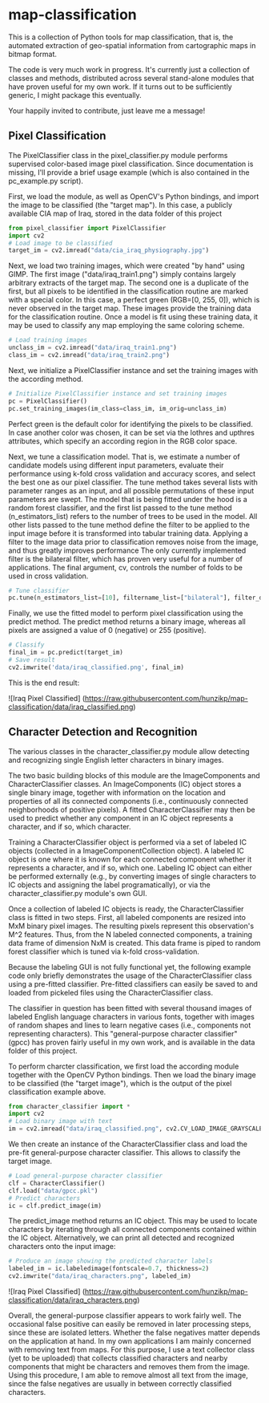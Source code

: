 # map-classification
This is a collection of Python tools for map classification, that is, the automated extraction of geo-spatial information from cartographic maps in bitmap format.

The code is very much work in progress. 
It's currently just a collection of classes and methods, distributed across several stand-alone modules that have proven useful for my own work.
If it turns out to be sufficiently generic, I might package this eventually.

Your happily invited to contribute, just leave me a message!


## Pixel Classification

The PixelClassifier class in the pixel_classifier.py module performs supervised color-based image pixel classification.
Since documentation is missing, I'll provide a brief usage example (which is also contained in the pc_example.py script).

First, we load the module, as well as OpenCV's Python bindings, and import the image to be classified (the "target map"). 
In this case, a publicly available CIA map of Iraq, stored in the data folder of this project

```python
from pixel_classifier import PixelClassifier
import cv2
# Load image to be classified
target_im = cv2.imread("data/cia_iraq_physiography.jpg")
```

Next, we load two training images, which were created "by hand" using GIMP. 
The first image ("data/iraq_train1.png") simply contains largely arbitrary extracts of the target map.
The second one is a duplicate of the first, but all pixels to be identified in the classification routine are marked with a special color.
In this case, a perfect green (RGB=[0, 255, 0]), which is never observed in the target map.
These images provide the training data for the classification routine. 
Once a model is fit using these training data, it may be used to classify any map employing the same coloring scheme.

```python
# Load training images
unclass_im = cv2.imread("data/iraq_train1.png")
class_im = cv2.imread("data/iraq_train2.png")
```

Next, we initialize a PixelClassifier instance and set the training images with the according method.

```python
# Initialize PixelClassifier instance and set training images
pc = PixelClassifier()
pc.set_training_images(im_class=class_im, im_orig=unclass_im)
```

Perfect green is the default color for identifying the pixels to be classified. 
In case another color was chosen, it can be set via the lothres and upthres attributes, which specify an according region in the RGB color space.

Next, we tune a classification model.
That is, we estimate a number of candidate models using different input parameters, evaluate their performance using k-fold cross validation and accuracy scores, and select the best one as our pixel classifier.
The tune method takes several lists with parameter ranges as an input, and all possible permutations of these input parameters are swept.
The model that is being fitted under the hood is a random forest classifier, and the first list passed to the tune method (n_estimators_list) refers to the number of trees to be used in the model.
All other lists passed to the tune method define the filter to be applied to the input image before it is transformed into tabular training data.
Applying a filter to the image data prior to classification removes noise from the image, and thus greatly improves performance
The only currently implemented filter is the bilateral filter, which has proven very useful for a number of applications.
The final argument, cv, controls the number of folds to be used in cross validation.

```python
# Tune classifier
pc.tune(n_estimators_list=[10], filtername_list=["bilateral"], filter_d_list=range(5,30,5), filter_sigmacolor_list=range(20,100,20), filter_sigmaspace_list=range(20,100,20), cv=5)
```

Finally, we use the fitted model to perform pixel classification using the predict method.
The predict method returns a binary image, whereas all pixels are assigned a value of 0 (negative) or 255 (positive).

```python
# Classify
final_im = pc.predict(target_im)
# Save result
cv2.imwrite('data/iraq_classified.png', final_im)
```

This is the end result:

![Iraq Pixel Classified]
(https://raw.githubusercontent.com/hunzikp/map-classification/data/iraq_classified.png)


## Character Detection and Recognition

The various classes in the character_classifier.py module allow detecting and recognizing single English letter characters in binary images.

The two basic building blocks of this module are the ImageComponents and CharacterClassifier classes.
An ImageComponents (IC) object stores a single binary image, together with information on the location and properties of all its connected components (i.e., continuously connected neighborhoods of positive pixels).
A fitted CharacterClassifier may then be used to predict whether any component in an IC object represents a character, and if so, which character.

Training a CharacterClassifier object is performed via a set of labeled IC objects (collected in a ImageComponentCollection object).
A labeled IC object is one where it is known for each connected component whether it represents a character, and if so, which one.
Labeling IC object can either be performed externally (e.g., by converting images of single characters to IC objects and assigning the label programatically),
or via the character_classifier.py module's own GUI.

Once a collection of labeled IC objects is ready, the CharacterClassifier class is fitted in two steps.
First, all labeled components are resized into MxM binary pixel images.
The resulting pixels represent this observation's M^2 features.
Thus, from the N labeled connected components, a training data frame of dimension NxM is created.
This data frame is piped to random forest classifier which is tuned via k-fold cross-validation.

Because the labeling GUI is not fully functional yet, the following example code only briefly demonstrates the usage of the CharacterClassifier class using a pre-fitted classifier.
Pre-fitted classifiers can easily be saved to and loaded from pickeled files using the CharacterClassifier class.

The classifier in question has been fitted with several thousand images of labeled English language characters in various fonts, together with images of random shapes and lines to learn negative cases (i.e., components not representing characters).
This "general-purpose character classifier" (gpcc) has proven fairly useful in my own work, and is available in the data folder of this project.

To perform charcter classification, we first load the according module together with the OpenCV Python bindings.
Then we load the binary image to be classified (the "target image"), which is the output of the pixel classification example above.

```python
from character_classifier import *
import cv2
# Load binary image with text
im = cv2.imread("data/iraq_classified.png", cv2.CV_LOAD_IMAGE_GRAYSCALE)
```

We then create an instance of the CharacterClassifier class and load the pre-fit general-purpose character classifier.
This allows to classify the target image.

```python
# Load general-purpose character classifier
clf = CharacterClassifier()
clf.load("data/gpcc.pkl")
# Predict characters
ic = clf.predict_image(im)
```

The predict_image method returns an IC object.
This may be used to locate characters by iterating through all connected components contained within the IC object.
Alternatively, we can print all detected and recognized characters onto the input image:

```python
# Produce an image showing the predicted character labels
labeled_im = ic.labeledimage(fontscale=0.7, thickness=2)
cv2.imwrite("data/iraq_characters.png", labeled_im)
```

![Iraq Pixel Classified]
(https://raw.githubusercontent.com/hunzikp/map-classification/data/iraq_characters.png)

Overall, the general-purpose classifier appears to work fairly well.
The occasional false positive can easily be removed in later processing steps, since these are isolated letters.
Whether the false negatives matter depends on the application at hand. 
In my own applications I am mainly concerned with removing text from maps. 
For this purpose, I use a text collector class (yet to be uploaded) that collects classified characters and nearby components that might be characters and removes them from the image.
Using this procedure, I am able to remove almost all text from the image, since the false negatives are usually in between correctly classified characters.